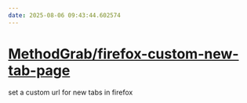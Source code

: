 ```yaml
---
date: 2025-08-06 09:43:44.602574
---
```


# [MethodGrab/firefox-custom-new-tab-page](https://github.com/MethodGrab/firefox-custom-new-tab-page)

set a custom url for new tabs in firefox